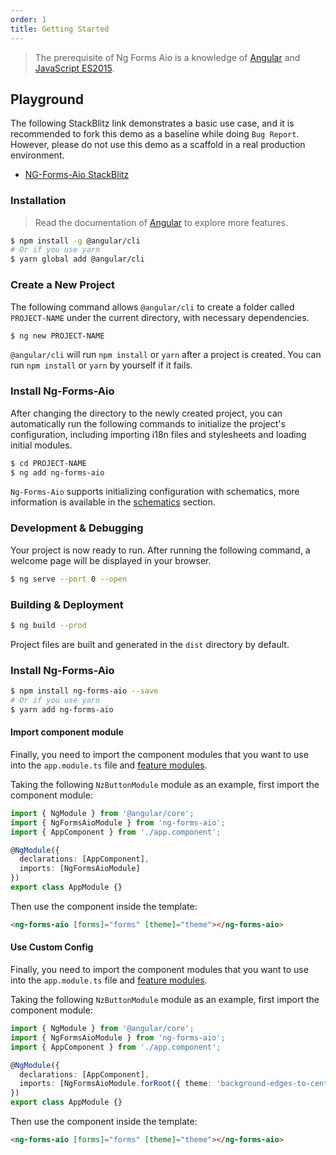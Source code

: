 ```yaml
---
order: 1
title: Getting Started
---
```


> The prerequisite of Ng Forms Aio is a knowledge of [Angular](https://angular.io/) and [JavaScript ES2015](http://babeljs.io/docs/learn-es2015/).

## Playground

The following StackBlitz link demonstrates a basic use case, and it is recommended to fork this demo as a baseline while doing `Bug Report`. However, please do not use this demo as a scaffold in a real production environment.

- [NG-Forms-Aio StackBlitz](https://stackblitz.com/edit/Ng-Forms-Aio-ivy)

### Installation

> Read the documentation of [Angular](https://angular.io/cli) to explore more features.

```bash
$ npm install -g @angular/cli
# Or if you use yarn
$ yarn global add @angular/cli
```

### Create a New Project

The following command allows `@angular/cli` to create a folder called `PROJECT-NAME` under the current directory, with necessary dependencies.

```bash
$ ng new PROJECT-NAME
```

`@angular/cli` will run `npm install` or `yarn` after a project is created. You can run `npm install` or `yarn` by yourself if it fails.

### Install Ng-Forms-Aio

After changing the directory to the newly created project, you can automatically run the following commands to initialize the project's configuration, including importing i18n files and stylesheets and loading initial modules.

```bash
$ cd PROJECT-NAME
$ ng add ng-forms-aio
```

`Ng-Forms-Aio` supports initializing configuration with schematics, more information is available in the [schematics](/docs/schematics/en) section.

### Development & Debugging

Your project is now ready to run. After running the following command, a welcome page will be displayed in your browser.

```bash
$ ng serve --port 0 --open
```

### Building & Deployment

```bash
$ ng build --prod
```

Project files are built and generated in the `dist` directory by default.

### Install Ng-Forms-Aio

```bash
$ npm install ng-forms-aio --save
# Or if you use yarn
$ yarn add ng-forms-aio
```

#### Import component module

Finally, you need to import the component modules that you want to use into the `app.module.ts` file and [feature modules](https://angular.io/guide/feature-modules).

Taking the following `NzButtonModule` module as an example, first import the component module:

```ts
import { NgModule } from '@angular/core';
import { NgFormsAioModule } from 'ng-forms-aio';
import { AppComponent } from './app.component';

@NgModule({
  declarations: [AppComponent],
  imports: [NgFormsAioModule]
})
export class AppModule {}
```

Then use the component inside the template:

```html
<ng-forms-aio [forms]="forms" [theme]="theme"></ng-forms-aio>
```

#### Use Custom Config

Finally, you need to import the component modules that you want to use into the `app.module.ts` file and [feature modules](https://angular.io/guide/feature-modules).

Taking the following `NzButtonModule` module as an example, first import the component module:

```ts
import { NgModule } from '@angular/core';
import { NgFormsAioModule } from 'ng-forms-aio';
import { AppComponent } from './app.component';

@NgModule({
  declarations: [AppComponent],
  imports: [NgFormsAioModule.forRoot({ theme: 'background-edges-to-center' })]
})
export class AppModule {}
```

Then use the component inside the template:

```html
<ng-forms-aio [forms]="forms" [theme]="theme"></ng-forms-aio>
```

